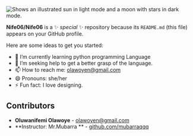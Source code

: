 <picture>
  <source media="(prefers-color-scheme: dark)" srcset="https://user-images.githubusercontent.com/25423296/163456776-7f95b81a-f1ed-45f7-b7ab-8fa810d529fa.png">
  <source media="(prefers-color-scheme: light)" srcset="https://user-images.githubusercontent.com/25423296/163456779-a8556205-d0a5-45e2-ac17-42d089e3c3f8.png">
  <img alt="Shows an illustrated sun in light mode and a moon with stars in dark mode." src="https://user-images.githubusercontent.com/25423296/163456779-a8556205-d0a5-45e2-ac17-42d089e3c3f8.png">
</picture>


**Nife06/Nife06** is a ✨ _special_ ✨ repository because its `README.md` (this file) appears on your GitHub profile.

Here are some ideas to get you started:

- 🌱 I’m currently learning python programming Language
- 🤔 I’m seeking help to get a better grasp of the language.
- 📫 How to reach me: olawoyen@gmail.com
- 😄 Pronouns: she/her
- ⚡ Fun fact: I love designing.

## Contributors

- **Oluwanifemi Olawoye** - [olawoyen@gmail.com](mailto:olawoyen@gmail.com)  
- **Instructor: Mr.Mubarra ** - [github.com/mubarraqqq](https://github.com/mubarraqqq)


